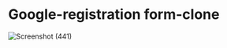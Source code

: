 # Google-registration form-clone

![Screenshot (441)](https://user-images.githubusercontent.com/90081576/188889328-a489d09f-70ba-4fcc-a17a-ba55671e0052.png)
